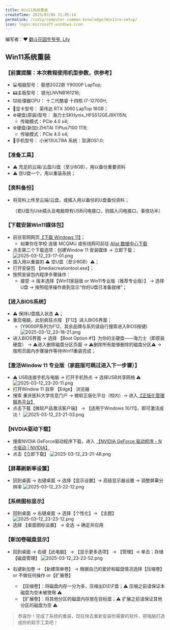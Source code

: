 ```yaml
---
title: Win11系统重装
createTime: 2025/03/05 21:05:14
permalink: /csdiy/computer-common-knowledge/Win11re-setup/
icon: logos:microsoft-windows-icon
---
```


编写者：❤ [翻斗花园牛爷爷, Lily](/friends/persons/)



## Win11系统重装
### 【前置提醒：本次教程使用机型参数，供参考】
- 💻电脑型号： 联想2022款 Y9000P LapTop;
- 📟主板型号： 镁光LNVNB161216;
- ⌨️处理器CPU： 十二代酷睿 十四核 I7-12700H; 
- 📼显卡型号： 英伟达 RTX 3060 LapTop 16GB；
- ⚙️硬盘(原装)型号： 海力士SKHynix_HFS512GEJ9X115N; 
  - 传输模式：PCle 4.0 x4;
- ⚙️硬盘(新加):ZHITAI TiPlus7100 1TB; 
  - 传输模式：PCle 4.0 x4;
- 📱手机型号： 小米13ULTRA 系统：澎湃OS1.0;

### 【准备工具】
- ⚠ 充足的云端/云盘/U盘（至少8GB），用以备份重要资料
- ⚠ 空U盘一个，用以重装系统；

### 【资料备份】
- 将资料上传至云端/云盘，或插入用以备份的U盘备份资料；
  
  （若U盘为Usb插头且电脑带有USB闪电接口，则插入闪电接口，事倍功半）

### 【下载安装Win11媒体包】
- 前往官网网页[【下载 Windows 11】](https://www.microsoft.com/zh-cn/software-download/windows11?msockid=2edc3087288a650d15ec25a829c964d4)； 
  - 如果你在学校 连接 MCQMU 或有线网可前往 [Alist 数据中心下载](http://192.168.183.171:5244/mirrors/system-iso/Windows11)
- 点击第二个下载选项：创建Window 11 安装媒体 → 立即下载；
![2025-03-12_23-17-01.png](/src/2025-03-12_23-17-01.png)
- 插入用以重装的 ⚠ 空U盘（至少8GB）⚠；
- 打开安装包 【mediacreationtool.exe】；
- 按照安装包内程序步骤操作： 
  - 接受 → 版本选择【Win11家庭版 or Win11专业版（推荐专业版）】 → 选择U盘 → 按照程序操作直到显示“你的U盘已准备就绪”；

### 【进入BIOS系统】
- ⚠ 保持U盘插入状态 ⚠；
- 重启电脑，此刻疯狂点按 【F12】进入BIOS界面；
  -  (Y9000P系列为F12，其余品牌与系列请自行搜索进入BIOS按键)
  ![2025-03-12_23-18-21.png](/src/2025-03-12_23-18-21.png)
- 进入BIOS界面 → 选择 【Boot Option #1】为你的主硬盘——海力士（即原装硬盘） → ⚠进入删除磁盘分区页面 → ⚠删除所有能够删除的磁盘分区⚠ → 按照页面内步骤操作等待Win11重装完成；

### 【激活Window 11 专业版（家庭版可跳过进入下一步骤）】
- ⚠ USB连接手机与电脑 → 打开手机热点 → 选择USB共享网络 ⚠
![2025-03-12_23-20-11.png](/src/2025-03-12_23-20-11.png)
- 打开Window 11 自带 【Edge】 浏览器
- 搜索 重庆医科大学信息门户 → 微软正版化平台（校内）→ 进入[【正版化管理服务平台】](https://zbh.cqmu.edu.cn/#/)
- 点击下载【微软产品激活客户端】 → 【适用于Windows 10/11】，即可激活成功！
![2025-03-12_23-21-03.png](/src/2025-03-12_23-21-03.png)

### 【NVDIA驱动下载】
- 搜索NVDIA GeForce驱动程序下载，进入 [【NVIDIA GeForce 驱动程序 - N 卡驱动 | NVIDIA】](https://www.nvidia.cn/geforce/drivers/)
- 点击【立即下载】
![2025-03-12_23-21-48.png](/src/2025-03-12_23-21-48.png)

### 【屏幕刷新率设置】
- 回到桌面 → 右键桌面 → 选择【显示设置】→ 高级显示器设置 → 调整屏幕分辨率
![2025-03-12_23-22-12.png](/src/2025-03-12_23-22-12.png)

### 【系统图标显示】
- 回到桌面 → 右键桌面 → 选择【个性化】→ 【主题】
![2025-03-12_23-23-12.png](/src/2025-03-12_23-23-12.png)
- 选择 【桌面图标设置】 → 全选 → 确定并应用

### 【新加卷磁盘显示】
- 回到桌面 → 右键【此电脑】 → 【显示更多选项】 → 【管理】→ 单击：存储【磁盘管理】
![2025-03-12_23-23-52.png](/src/2025-03-12_23-23-52.png)

- 右键新加卷 → 【新建简单卷】 → 根据自己的爱好和磁盘情况选择【压缩卷】 or 不做任何操作 or【扩展卷】
  - 【压缩卷】：将磁盘内存一分为多，压缩出D\E\F盘；⚠ 压缩之前请保证本磁盘为空未被使用 ⚠
  - 【扩展卷】：将其他分区的磁盘内存放在目标盘；⚠ 扩展之前请保证其他分区的磁盘为空 ⚠

> 恭喜你！完成了系统的重装，现在快去重新安装你需要的软件，把电脑打造成你的趁手工具吧！